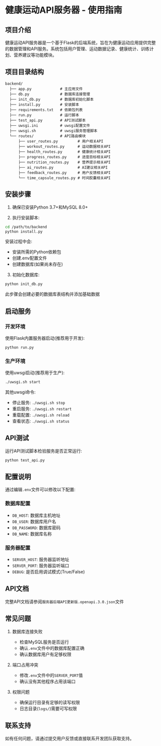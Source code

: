 # 健康运动API服务器 - 使用指南

## 项目介绍

健康运动API服务器是一个基于Flask的后端系统，旨在为健康运动应用提供完整的数据管理和API服务。系统包括用户管理、运动数据记录、健康统计、训练计划、营养建议等功能模块。

## 项目目录结构

```
backend/
  ├── app.py             # 主应用文件
  ├── db.py              # 数据库连接管理
  ├── init_db.py         # 数据库初始化脚本  
  ├── install.py         # 安装脚本
  ├── requirements.txt   # 依赖包列表
  ├── run.py             # 运行脚本
  ├── test_api.py        # API测试脚本
  ├── uwsgi.ini          # uwsgi配置文件
  ├── uwsgi.sh           # uwsgi服务管理脚本
  └── routes/            # API路由模块
      ├── user_routes.py         # 用户相关API
      ├── workout_routes.py      # 运动数据相关API
      ├── health_routes.py       # 健康统计相关API
      ├── progress_routes.py     # 进度目标相关API
      ├── nutrition_routes.py    # 营养提示相关API
      ├── ai_routes.py           # AI建议相关API
      ├── feedback_routes.py     # 用户反馈相关API
      └── time_capsule_routes.py # 时间胶囊相关API
```

## 安装步骤

1. 确保已安装Python 3.7+和MySQL 8.0+

2. 执行安装脚本:
```bash
cd /path/to/backend
python install.py
```
安装过程中会:
- 安装所需的Python依赖包
- 创建.env配置文件
- 创建数据库(如果尚未存在)

3. 初始化数据库:
```bash
python init_db.py
```
此步骤会创建必要的数据库表结构并添加基础数据

## 启动服务

### 开发环境

使用Flask内置服务器启动(推荐用于开发):
```bash
python run.py
```

### 生产环境

使用uwsgi启动(推荐用于生产):
```bash
./uwsgi.sh start
```

其他uwsgi命令:
- 停止服务: `./uwsgi.sh stop`
- 重启服务: `./uwsgi.sh restart`
- 重载配置: `./uwsgi.sh reload`
- 查看状态: `./uwsgi.sh status`

## API测试

运行API测试脚本检验服务是否正常运行:
```bash
python test_api.py
```

## 配置说明

通过编辑`.env`文件可以修改以下配置:

### 数据库配置
- `DB_HOST`: 数据库主机地址
- `DB_USER`: 数据库用户名
- `DB_PASSWORD`: 数据库密码
- `DB_NAME`: 数据库名称

### 服务器配置
- `SERVER_HOST`: 服务器监听地址
- `SERVER_PORT`: 服务器监听端口
- `DEBUG`: 是否启用调试模式(True/False)

## API文档

完整API文档请参阅`服务器后端API更新版.openapi.3.0.json`文件

## 常见问题

1. 数据库连接失败
   - 检查MySQL服务是否运行
   - 确认`.env`文件中的数据库配置正确
   - 确认数据库用户有足够权限

2. 端口占用冲突
   - 修改`.env`文件中的`SERVER_PORT`值
   - 确认没有其他程序占用该端口

3. 权限问题
   - 确保运行目录有足够的读写权限
   - 日志目录(`logs/`)需要可写权限

## 联系支持

如有任何问题，请通过提交用户反馈或直接联系开发团队获取支持。
